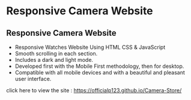 # Responsive Camera Website 
## Responsive Camera Website 

- Responsive Watches Website Using HTML CSS & JavaScript
- Smooth scrolling in each section.
- Includes a dark and light mode.
- Developed first with the Mobile First methodology, then for desktop.
- Compatible with all mobile devices and with a beautiful and pleasant user interface.

click here to view the site : https://officialp123.github.io/Camera-Store/
